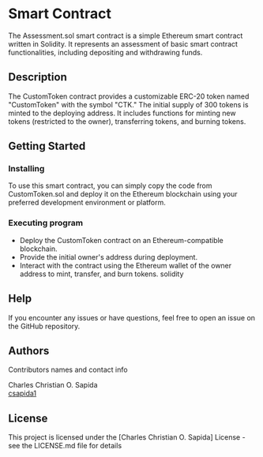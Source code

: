 # Smart Contract

The Assessment.sol smart contract is a simple Ethereum smart contract written in Solidity. It represents an assessment of basic smart contract functionalities, including depositing and withdrawing funds.

## Description

The CustomToken contract provides a customizable ERC-20 token named "CustomToken" with the symbol "CTK." The initial supply of 300 tokens is minted to the deploying address. It includes functions for minting new tokens (restricted to the owner), transferring tokens, and burning tokens.

## Getting Started

### Installing

To use this smart contract, you can simply copy the code from CustomToken.sol and deploy it on the Ethereum blockchain using your preferred development environment or platform.

### Executing program

* Deploy the CustomToken contract on an Ethereum-compatible blockchain.
* Provide the initial owner's address during deployment.
* Interact with the contract using the Ethereum wallet of the owner address to mint, transfer, and burn tokens.
solidity

## Help

If you encounter any issues or have questions, feel free to open an issue on the GitHub repository.

## Authors

Contributors names and contact info

Charles Christian O. Sapida  
[csapida1](https://www.facebook.com/csapida1)


## License

This project is licensed under the [Charles Christian O. Sapida] License - see the LICENSE.md file for details
